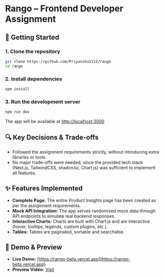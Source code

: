 # Rango – Frontend Developer Assignment

## 🚀 Getting Started

### 1. Clone the repository
```bash
git clone https://github.com/Priyanshu1112/rango
cd rango
```
### 2. Install dependencies
```bash
npm install
```
### 3. Run the development server
```bash
npm run dev
```
The app will be available at [http://localhost:3000](http://localhost:3000)

## 🔍 Key Decisions & Trade-offs

- Followed the assignment requirements strictly, without introducing extra libraries or tools.  
- No major trade-offs were needed, since the provided tech stack (Next.js, TailwindCSS, shadcn/ui, Chart.js) was sufficient to implement all features.  

## ✨ Features Implemented

- **Complete Page:** The entire Product Insights page has been created as per the assignment requirements.  
- **Mock API Integration:** The app serves randomized mock data through API endpoints to simulate real backend responses.  
- **Interactive Charts:** Charts are built with Chart.js and are interactive (hover, tooltips, legends, custom plugins, etc.).
- **Tables:** Tables are paginated, sortable and searchable. 

## 🎥 Demo & Preview
- **Live Demo:** [https://rango-beta.vercel.app](https://rango-beta.vercel.app)
- **Preview Video:** [Visit](https://drive.google.com/file/d/11GD_EVsuXYXqGSny3EydECwc4kcQfgv7/view?usp=sharing)
